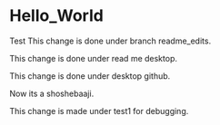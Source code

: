 # Hello_World
Test
This change is done under branch readme_edits.

This change is done under read me desktop.

This change is done under desktop github.

Now its a shoshebaaji.

This change is made under test1 for debugging.
